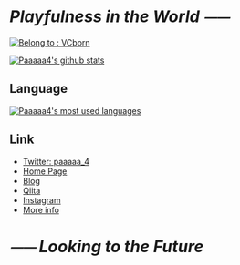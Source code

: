# *Playfulness in the World ⏤⏤*  

  [![Belong to : VCborn](https://img.shields.io/badge/Belongs-VCborn-success?style=flat-square&logo=appveyor)](https://vcborn.com/)

  [![Paaaaa4's github stats](https://github-readme-stats.vercel.app/api?username=Paaaaa4&count_private=true&show_icons=true&theme=solarized-light)](https://github.com/Paaaaa4)

## Language
  [![Paaaaa4's most used languages](https://github-readme-stats.vercel.app/api/top-langs/?username=Paaaaa4&theme=solarized-light)](https://github.com/Paaaaa4)

## Link
- [Twitter: paaaaa_4](https://twitter.com/paaaaa_4)
- [Home Page](https://paaaaa4.xyz/)
- [Blog](https://blog.paaaaa4.xyz)
- [Qiita](https://qiita.com/Paaaaa4)
- [Instagram](https://www.instagram.com/paaaaaaaaaaaaa4/)
- [More info](https://profcard.info/u/2Ay5CIH943TiaO5UtIk090wVLs72)  

# *⏤⏤ Looking to the Future*  

